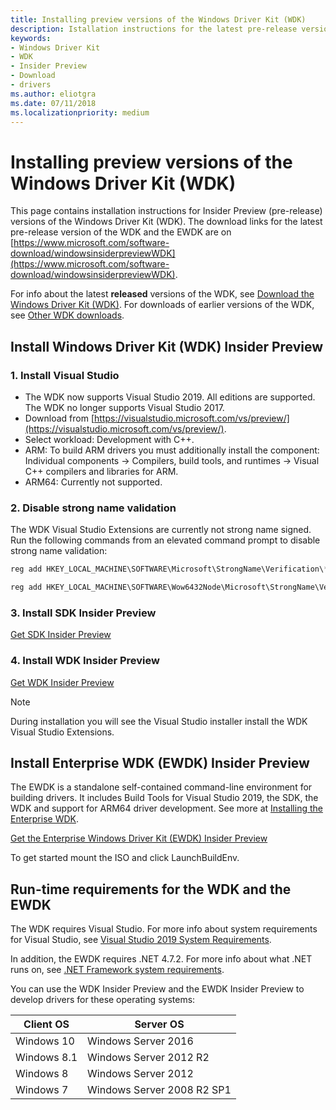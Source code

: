 ```yaml
---
title: Installing preview versions of the Windows Driver Kit (WDK)
description: Istallation instructions for the latest pre-release version of the Windows Driver Kit (WDK)
keywords:
- Windows Driver Kit
- WDK
- Insider Preview
- Download
- drivers
ms.author: eliotgra
ms.date: 07/11/2018
ms.localizationpriority: medium
---
```


# Installing preview versions of the Windows Driver Kit (WDK)

This page contains installation instructions for Insider Preview (pre-release) versions of the Windows Driver Kit (WDK). The  download links for the latest pre-release version of the WDK and the EWDK are on  [https://www.microsoft.com/software-download/windowsinsiderpreviewWDK](https://www.microsoft.com/software-download/windowsinsiderpreviewWDK).  

For info about the latest **released** versions of the WDK, see [Download the Windows Driver Kit (WDK)](download-the-wdk.md). For downloads of earlier versions of the WDK, see [Other WDK downloads](other-wdk-downloads.md).  

## Install Windows Driver Kit (WDK) Insider Preview

### 1. Install Visual Studio

- The WDK now supports Visual Studio 2019.  All editions are supported.  The WDK no longer supports Visual Studio 2017. 
- Download from [https://visualstudio.microsoft.com/vs/preview/](https://visualstudio.microsoft.com/vs/preview/). 
- Select workload: Development with C++. 
- ARM: To build ARM drivers you must additionally install the component: Individual components -> Compilers, build tools, and runtimes -> Visual C++ compilers and libraries for ARM. 
- ARM64: Currently not supported. 

### 2. Disable strong name validation

The WDK Visual Studio Extensions are currently not strong name signed. Run the following commands from an elevated command prompt to disable strong name validation: 

```cpp
reg add HKEY_LOCAL_MACHINE\SOFTWARE\Microsoft\StrongName\Verification\*,31bf3856ad364e35 /v TestPublicKey /t REG_SZ /d 00240000048000009400000006020000002400005253413100040000010001003f8c902c8fe7ac83af7401b14c1bd103973b26dfafb2b77eda478a2539b979b56ce47f36336741b4ec52bbc51fecd51ba23810cec47070f3e29a2261a2d1d08e4b2b4b457beaa91460055f78cc89f21cd028377af0cc5e6c04699b6856a1e49d5fad3ef16d3c3d6010f40df0a7d6cc2ee11744b5cfb42e0f19a52b8a29dc31b0 /f

reg add HKEY_LOCAL_MACHINE\SOFTWARE\Wow6432Node\Microsoft\StrongName\Verification\*,31bf3856ad364e35 /v TestPublicKey /t REG_SZ /d 00240000048000009400000006020000002400005253413100040000010001003f8c902c8fe7ac83af7401b14c1bd103973b26dfafb2b77eda478a2539b979b56ce47f36336741b4ec52bbc51fecd51ba23810cec47070f3e29a2261a2d1d08e4b2b4b457beaa91460055f78cc89f21cd028377af0cc5e6c04699b6856a1e49d5fad3ef16d3c3d6010f40df0a7d6cc2ee11744b5cfb42e0f19a52b8a29dc31b0 /f 
```

### 3. Install SDK Insider Preview 

[Get SDK Insider Preview](https://www.microsoft.com/software-download/windowsinsiderpreviewWDK)

### 4. Install WDK Insider Preview

[Get WDK Insider Preview](https://www.microsoft.com/software-download/windowsinsiderpreviewWDK)

> [!Note]   
> During installation you will see the Visual Studio installer install the WDK Visual Studio Extensions. 

## Install Enterprise WDK (EWDK) Insider Preview

The EWDK is a standalone self-contained command-line environment for building drivers.  It includes Build Tools for Visual Studio 2019, the SDK, the WDK and support for ARM64 driver development. See more at [Installing the Enterprise WDK](https://docs.microsoft.com/windows-hardware/drivers/develop/installing-the-enterprise-wdk). 

[Get the Enterprise Windows Driver Kit (EWDK) Insider Preview](https://www.microsoft.com/software-download/windowsinsiderpreviewWDK)

To get started mount the ISO and click LaunchBuildEnv. 

## Run-time requirements for the WDK and the EWDK

The WDK requires Visual Studio. For more info about system requirements for Visual Studio, see [Visual Studio 2019 System Requirements](https://docs.microsoft.com/en-us/visualstudio/releases/2019/system-requirements).

In addition, the EWDK requires .NET 4.7.2. For more info about what .NET runs on, see [.NET Framework system requirements](https://docs.microsoft.com/en-us/dotnet/framework/get-started/system-requirements).

You can use the WDK Insider Preview and the EWDK Insider Preview to develop drivers for these operating systems: 

|Client OS|Server OS|
|---|---|
|Windows 10|Windows Server 2016|
|Windows 8.1|Windows Server 2012 R2|
|Windows 8|Windows Server 2012|
|Windows 7|Windows Server 2008 R2 SP1|

